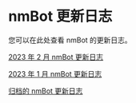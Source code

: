 # nmBot 更新日志

您可以在此处查看 nmBot 的更新日志。 

[2023 年 2 月 nmBot 更新日志](2023-02.md)

[2023 年 1 月 nmBot 更新日志](2023-01.md)

[归档的 nmBot 更新日志](previous-log.md)